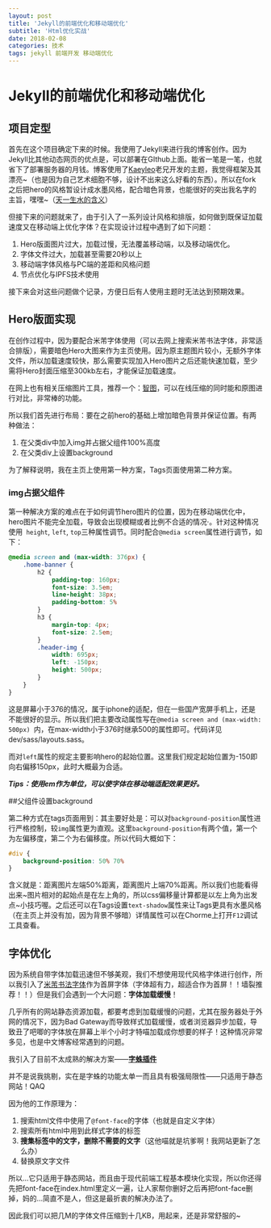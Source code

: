 ```yaml
---
layout: post
title: 'Jekyll的前端优化和移动端优化'
subtitle: 'Html优化实战'
date: 2018-02-08
categories: 技术
tags: jekyll 前端开发 移动端优化
---
```

# Jekyll的前端优化和移动端优化

## 项目定型

首先在这个项目确定下来的时候。我使用了Jekyll来进行我的博客创作。因为Jekyll比其他动态网页的优点是，可以部署在GIthub上面。能省一笔是一笔，也就省下了部署服务器的月钱。博客使用了[Kaeyleo](https://github.com/kaeyleo/jekyll-theme-H2O)老兄开发的主题，我觉得框架及其漂亮~（也是因为自己艺术细胞不够，设计不出来这么好看的东西）。所以在fork之后把hero的风格暂设计成水墨风格，配合暗色背景，也能很好的突出我名字的主旨，嘿嘿~（[天一生水的含义](https://www.zhihu.com/question/20518840)）

但接下来的问题就来了，由于引入了一系列设计风格和排版，如何做到既保证加载速度又在移动端上优化字体？在实现设计过程中遇到了如下问题：

1. Hero版面图片过大，加载过慢，无法覆盖移动端，以及移动端优化。
2. 字体文件过大，加载甚至需要20秒以上
3. 移动端字体风格与PC端的差距和风格问题
4. 节点优化与IPFS技术使用

接下来会对这些问题做个记录，方便日后有人使用主题时无法达到预期效果。

## Hero版面实现

在创作过程中，因为要配合米芾字体使用（可以去网上搜索米芾书法字体，非常适合排版），需要暗色Hero大图来作为主页使用。因为原主题图片较小，无额外字体文件，所以加载速度较快，那么需要实现加入Hero图片之后还能快速加载，至少需将Hero封面压缩至300kb左右，才能保证加载速度。

在网上也有相关压缩图片工具，推荐一个：[智图](http://zhitu.isux.us/)，可以在线压缩的同时能和原图进行对比，非常棒的功能。

所以我们首先进行布局：要在之前hero的基础上增加暗色背景并保证位置。有两种做法：

1. 在父类div中加入img并占据父组件100%高度
2. 在父类div上设置background

为了解释说明，我在主页上使用第一种方案，Tags页面使用第二种方案。

### img占据父组件

第一种解决方案的难点在于如何调节hero图片的位置，因为在移动端优化中，hero图片不能完全加载，导致会出现模糊或者比例不合适的情况·。针对这种情况使用``` height```, ```left```, ```top```三种属性调节。同时配合```@media screen```属性进行调节，如下：

````css
@media screen and (max-width: 376px) { 
    .home-banner {
        h2 {
            padding-top: 160px;
            font-size: 3.5em;
            line-height: 38px;
            padding-bottom: 5%
        }
        h3 {
            margin-top: 4px;
            font-size: 2.5em;
        }
        .header-img {
            width: 695px;
            left: -150px;
            height: 500px;
        }
    }
}
````

这是屏幕小于376的情况，属于iphone的适配，但在一些国产宽屏手机上，还是不能很好的显示。所以我们把主要改动属性写在```@media screen and (max-width: 500px) ```内，在max-width小于376时继承500的属性即可。代码详见dev/sass/layouts.sass。

而对```left```属性的规定主要影响hero的起始位置。这里我们规定起始位置为-150即向右偏移150px，此时大概最为合适。

***Tips：使用em作为单位，可以使字体在移动端适配效果更好。***

##父组件设置background

第二种方式在tags页面用到：其主要好处是：可以对```background-position```属性进行严格控制，较```img```属性更为直观。这里```background-position```有两个值，第一个为左偏移度，第二个为右偏移度。所以代码大概如下：

````scss
#div {
    background-position: 50% 70%
}
````

含义就是：距离图片左端50%距离，距离图片上端70%距离。所以我们也能看得出来~图片相对的起始点是在左上角的，所以css偏移量计算都是以左上角为出发点~小技巧喔。之后还可以在Tags设置```text-shadow```属性来让Tags更具有水墨风格（在主页上并没有加，因为背景不够暗）详情属性可以在Chorme上打开```F12```调试工具查看。

## 字体优化

因为系统自带字体加载迅速但不够美观，我们不想使用现代风格字体进行创作，所以我引入了[米芾书法字体](http://font.chinaz.com/Font_Preview.aspx?downloadid=1249100235361)作为首屏字体（字体超有力，超适合作为首屏！！墙裂推荐！！）但是我们会遇到一个大问题：**字体加载缓慢**！

几乎所有的网站静态资源加载，都要考虑到加载缓慢的问题，尤其在服务器处于外网的情况下，因为Bad Gateway而导致样式加载缓慢，或者浏览器异步加载，导致丑了吧唧的字体放在屏幕上半个小时才特喵加载成你想要的样子！这种情况非常多见，也是中文博客经常遇到的问题。

我引入了目前不太成熟的解决方案——[**字蛛插件**](http://font-spider.org/)

并不是说我挑剔，实在是字蛛的功能太单一而且具有极强局限性——只适用于静态网站！QAQ

因为他的工作原理为：

1. 搜索html文件中使用了```@font-face```的字体（也就是自定义字体）
2. 搜索所有html中用到此样式字体的标签
3. **搜集标签中的文字，删除不需要的文字**（这他喵就是坑爹啊！我网站更新了怎么办）
4. 替换原文字文件

所以...它只适用于静态网站，而且由于现代前端工程基本模块化实现，所以你还得先把font-face在index.html里定义一遍，让人家帮你删好之后再把font-face删掉，妈的…简直不是人，但这是最折衷的解决办法了。

因此我们可以把几M的字体文件压缩到十几KB，用起来，还是非常舒服的~
